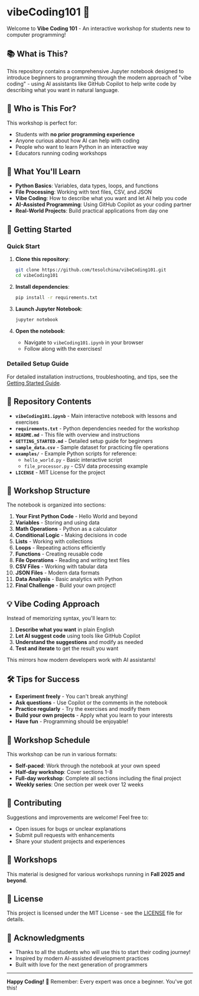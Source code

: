# vibeCoding101 🚀

Welcome to **Vibe Coding 101** - An interactive workshop for students new to computer programming!

## 📚 What is This?

This repository contains a comprehensive Jupyter notebook designed to introduce beginners to programming through the modern approach of "vibe coding" - using AI assistants like GitHub Copilot to help write code by describing what you want in natural language.

## 🎯 Who is This For?

This workshop is perfect for:
- Students with **no prior programming experience**
- Anyone curious about how AI can help with coding
- People who want to learn Python in an interactive way
- Educators running coding workshops

## 🌟 What You'll Learn

- **Python Basics**: Variables, data types, loops, and functions
- **File Processing**: Working with text files, CSV, and JSON
- **Vibe Coding**: How to describe what you want and let AI help you code
- **AI-Assisted Programming**: Using GitHub Copilot as your coding partner
- **Real-World Projects**: Build practical applications from day one

## 🚀 Getting Started

### Quick Start

1. **Clone this repository**:
   ```bash
   git clone https://github.com/tesolchina/vibeCoding101.git
   cd vibeCoding101
   ```

2. **Install dependencies**:
   ```bash
   pip install -r requirements.txt
   ```

3. **Launch Jupyter Notebook**:
   ```bash
   jupyter notebook
   ```

4. **Open the notebook**:
   - Navigate to `vibeCoding101.ipynb` in your browser
   - Follow along with the exercises!

### Detailed Setup Guide

For detailed installation instructions, troubleshooting, and tips, see the [Getting Started Guide](GETTING_STARTED.md).

## 📂 Repository Contents

- **`vibeCoding101.ipynb`** - Main interactive notebook with lessons and exercises
- **`requirements.txt`** - Python dependencies needed for the workshop
- **`README.md`** - This file with overview and instructions
- **`GETTING_STARTED.md`** - Detailed setup guide for beginners
- **`sample_data.csv`** - Sample dataset for practicing file operations
- **`examples/`** - Example Python scripts for reference:
  - `hello_world.py` - Basic interactive script
  - `file_processor.py` - CSV data processing example
- **`LICENSE`** - MIT License for the project

## 📖 Workshop Structure

The notebook is organized into sections:

1. **Your First Python Code** - Hello World and beyond
2. **Variables** - Storing and using data
3. **Math Operations** - Python as a calculator
4. **Conditional Logic** - Making decisions in code
5. **Lists** - Working with collections
6. **Loops** - Repeating actions efficiently
7. **Functions** - Creating reusable code
8. **File Operations** - Reading and writing text files
9. **CSV Files** - Working with tabular data
10. **JSON Files** - Modern data formats
11. **Data Analysis** - Basic analytics with Python
12. **Final Challenge** - Build your own project!

## 💡 Vibe Coding Approach

Instead of memorizing syntax, you'll learn to:

1. **Describe what you want** in plain English
2. **Let AI suggest code** using tools like GitHub Copilot
3. **Understand the suggestions** and modify as needed
4. **Test and iterate** to get the result you want

This mirrors how modern developers work with AI assistants!

## 🛠️ Tips for Success

- **Experiment freely** - You can't break anything!
- **Ask questions** - Use Copilot or the comments in the notebook
- **Practice regularly** - Try the exercises and modify them
- **Build your own projects** - Apply what you learn to your interests
- **Have fun** - Programming should be enjoyable!

## 📝 Workshop Schedule

This workshop can be run in various formats:

- **Self-paced**: Work through the notebook at your own speed
- **Half-day workshop**: Cover sections 1-8
- **Full-day workshop**: Complete all sections including the final project
- **Weekly series**: One section per week over 12 weeks

## 🤝 Contributing

Suggestions and improvements are welcome! Feel free to:
- Open issues for bugs or unclear explanations
- Submit pull requests with enhancements
- Share your student projects and experiences

## 📅 Workshops

This material is designed for various workshops running in **Fall 2025 and beyond**.

## 📄 License

This project is licensed under the MIT License - see the [LICENSE](LICENSE) file for details.

## 🙏 Acknowledgments

- Thanks to all the students who will use this to start their coding journey!
- Inspired by modern AI-assisted development practices
- Built with love for the next generation of programmers

---

**Happy Coding!** 🎉 Remember: Every expert was once a beginner. You've got this!
